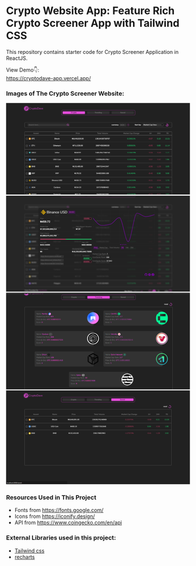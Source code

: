 # Crypto Website App: Feature Rich Crypto Screener App with Tailwind CSS

This repository contains starter code for Crypto Screener Application in ReactJS. <br />

View Demo👇: <br />
https://cryptodave-app.vercel.app/ <br />

### Images of The Crypto Screener Website:

![Crypto](https://github.com/tolafandpro/cryptodave-app/blob/main/Website-Images/crytodave-home.png)
![Crypto-CryptoDetails](https://github.com/tolafandpro/cryptodave-app/blob/main/Website-Images/coin-details.png)
![Trending](https://github.com/tolafandpro/cryptodave-app/blob/main/Website-Images/trending-coins.png)
![Saved](https://github.com/tolafandpro/cryptodave-app/blob/main/Website-Images/favourites.png)

### Resources Used in This Project

- Fonts from https://fonts.google.com/ <br />
- Icons from https://iconify.design/ <br />
- API from https://www.coingecko.com/en/api <br />

### External Libraries used in this project:

- [Tailwind css](https://tailwindcss.com/) <br />
- [recharts](https://recharts.org/en-US/) <br />
